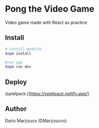# Pong the Video Game

Video game made with React as practice

## Install
 ```bash
# install modules
$npm install

#run app
$npm run dev
 ```

## Deploy

(spielpack.)[https://spielpack.netlify.app/]

## Author

Dario Marzzuco (DMarzzucco)
